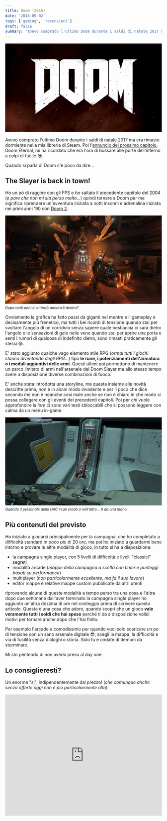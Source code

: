 ```yaml
---
title: Doom (2016)
date: '2018-09-02'
tags: ['gaming', 'recensioni']
draft: false
summary: "Avevo comprato l'ultimo Doom durante i saldi di natale 2017 ma era rimasto dormiente nella mia libreria di Steam. Poi l'annuncio del prossimo capitolo, Doom Eternal, mi ha ricordato che era l'ora di bussare alle porte dell'inferno a colpi di fucile 😎."
---
```


![il logo del nuovo DOOM](https://raw.githubusercontent.com/moebiusmania/blog-assets/master/images/2019/doom_logo.png)

Avevo comprato l'ultimo Doom durante i saldi di natale 2017 ma era rimasto dormiente nella mia libreria di Steam. Poi l'[annuncio del prossimo capitolo](https://www.youtube.com/watch?v=CGq8Ee2gOe4), Doom Eternal, mi ha ricordato che era l'ora di bussare alle porte dell'inferno a colpi di fucile 😎.

Quando si parla di Doom c'è poco da dire...

## The Slayer is back in town!

Ho un pò di ruggine con gli FPS e ho saltato il precedente capitolo del 2004 (_e pare che non mi sia perso molto..._) quindi tornare a Doom per me significa riprendere un'avventura iniziata a notti insonni e adrenalina iniziata nei primi anni '90 con [Doom 2](https://raw.githubusercontent.com/moebiusmania/blog-assets/master/images/2019/doom_suite.png).

![Dopo tanti anni ci entrerò aancora li dentro?](https://raw.githubusercontent.com/moebiusmania/blog-assets/master/images/2019/doom_suite.png) <small>_Dopo tanti anni ci entrerò ancora li dentro?_</small>

Ovviamente la grafica ha fatto passi da giganti nel mentre e il gameplay è decisamente più frenetico, ma tutti i bei ricordi di tensione quando stai per svoltare l'angolo di un corridoio senza sapere quale bestiaccia ci sarà dietro l'angolo e le sensazioni di gelo nelle vene quando stai per aprire una porta e senti i rumori di qualcosa di indefinito dietro, sono rimasti praticamente gli stessi 😅.

E' stato aggiunto qualche vago elemento stile RPG (_ormai tutti i giochi stanno diventando degli RPG..._) tipo **le rune, i potenziamenti dell'armatura o i moduli aggiuntivi delle armi**. Questi ultimi poi permettono di mantenere un parco limitato di armi nell'arsenale del Doom Slayer ma allo stesso tempo avere a disposizione diverse combinazioni di fuoco.

E' anche stata introdotta una storyline, ma questa insieme alle novità descritte prima, non è in alcun modo invadente e per il poco che dice secondo me non è neanche così male anche se non è chiaro in che modo si possa collegare con gli eventi dei precedenti capitoli. Poi per chi vuole approfondire la _lore_ ci sono vari testi sbloccabili che si possono leggere con calma da un menu in-game.

![Quando il personale dello UAC in un modo o nell'altro... ti da una mano.](https://raw.githubusercontent.com/moebiusmania/blog-assets/master/images/2019/doom_arm.png) <small>_Quando il personale dello UAC in un modo o nell'altro... ti da una mano._</small>

## Più contenuti del previsto

Ho iniziato a giocarci principalmente per la campagna, che ho completato a difficoltà standard in poco più di 20 ore, ma poi ho iniziato a guardarmi bene intorno e provare le altre modalità di gioco, in tutto si ha a disposizione:

- la campagna single player, con 5 livelli di difficoltà e livelli "classici" segreti
- modalità arcade (_mappe della campagna a scelta con timer e punteggi basati su performance_)
- multiplayer (_non particolarmente eccellente, ma fa il suo lavoro_)
- editor mappe e relative mappe custom pubblicate da altri utenti

riprovando alcune di queste modalità a tempo perso tra una cosa e l'altra dopo due settimane dall'aver terminato la campagna single player ho aggiunto un'altra dozzina di ore nel conteggio prima di scrivere questo articolo. Questa è una cosa che adoro, quando scopri che un gioco **vale veramente tutti i soldi che hai speso** perché ti da a disposizione validi motivi per tornare anche dopo che l'hai finito.

Per esempio l'arcade è comodissimo per quando vuoi solo scaricare un po di tensione con un sano arsenale digitale 😎, scegli la mappa, la difficoltà e via di fucilità senza dialoghi o storia. Solo tu e ondate di demoni da sterminare.

Mi sto pentendo di non averlo preso al day one.

## Lo consiglieresti?

Un enorme "si", indipendentemente dal prezzo! (_che comunque anche senza offerte oggi non è più particolarmente alto_)

<iframe src="https://store.steampowered.com/widget/379720/" frameBorder="0" width="100%" height="390" allowFullScreen></iframe>
